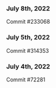### July 8th, 2022

Commit #233068

### July 5th, 2022

Commit #314353


### July 4th, 2022

Commit #72281
